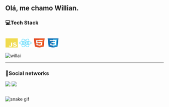 ## Olá, me chamo Willian.

### 💻Tech Stack

<div style="display: inline_block"><br>
  <img align="center" alt="Js" height="30" width="40" src="https://raw.githubusercontent.com/devicons/devicon/master/icons/javascript/javascript-plain.svg">
  <img align="center" alt="React" height="30" width="40" src="https://raw.githubusercontent.com/devicons/devicon/master/icons/react/react-original.svg">
  <img align="center" alt="HTML" height="30" width="40" src="https://raw.githubusercontent.com/devicons/devicon/master/icons/html5/html5-original.svg">
  <img align="center" alt="CSS" height="30" width="40" src="https://raw.githubusercontent.com/devicons/devicon/master/icons/css3/css3-original.svg">
</div>
  
  </br>
  
  <img height="198px" src="https://github-readme-stats.vercel.app/api/top-langs/?username=willanv&theme=merko&hide_border=false&include_all_commits=true&count_private=false&layout=compact" alt="willai" />

  ---

### 👥Social networks

<div>
  <a href="https://www.linkedin.com/in/willian-velasco-b25a7b243/" target="_blank"><img src="https://img.shields.io/badge/-LinkedIn-%230077B5?style=for-the-badge&logo=linkedin&logoColor=white" target="_blank"></a> 
  <a href="https://www.instagram.com/willanvv/" target="_blank"><img src="https://img.shields.io/badge/-Instagram-%23E4405F?style=for-the-          badge&logo=instagram&logoColor=white" target="_blank"></a>
</div>

  ##


![snake gif](https://github.com/willanv/willanv/blob/output/github-contribution-grid-snake.svg)
